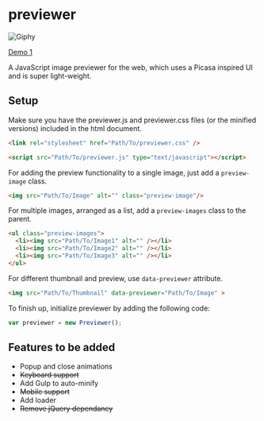 # previewer

![Giphy](https://media.giphy.com/media/xUOrwnP6582IGswTaU/giphy.gif)

[Demo 1](https://sidworks.netlify.app/)

A JavaScript image previewer for the web, which uses a Picasa inspired UI and is super light-weight.

## Setup

Make sure you have the previewer.js and previewer.css files (or the minified versions) included in the html document.

```html
<link rel="stylesheet" href="Path/To/previewer.css" />

<script src="Path/To/previewer.js" type="text/javascript"></script>

```
For adding the preview functionality to a single image, just add a `preview-image` class.

```html
<img src="Path/To/Image" alt="" class="preview-image"/>
```

For multiple images, arranged as a list, add a `preview-images` class to the parent.

```html
<ul class="preview-images">
  <li><img src="Path/To/Image1" alt="" /></li>
  <li><img src="Path/To/Image2" alt="" /></li>
  <li><img src="Path/To/Image3" alt="" /></li>
</ul>
```

For different thumbnail and preview, use `data-previewer` attribute.

```html
<img src="Path/To/Thumbnail" data-previewer="Path/To/Image" >

```

To finish up, initialize previewer by adding the following code:

```javascript
var previewer = new Previewer();
```

## Features to be added
* Popup and close animations
* <s> Keyboard support </s>
* Add Gulp to auto-minify
* <s> Mobile support </s>
* Add loader
* <s> Remove jQuery dependancy </s>
